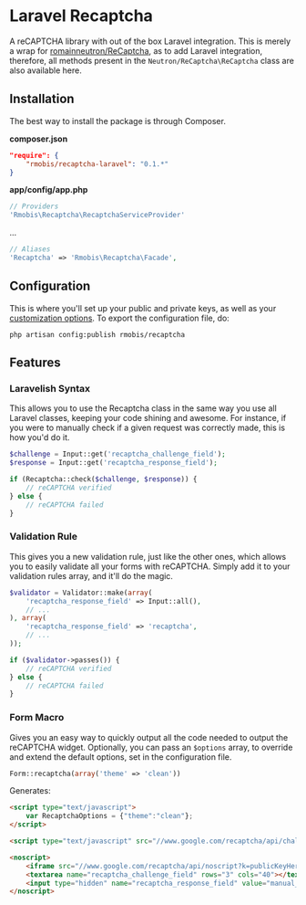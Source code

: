 # Laravel Recaptcha

A reCAPTCHA library with out of the box Laravel integration. This is merely a wrap for [romainneutron/ReCaptcha][1], as to add Laravel integration, therefore, all methods present in the `Neutron/ReCaptcha\ReCaptcha` class are also available here.


## Installation

The best way to install the package is through Composer.

**composer.json**
```json
"require": {
	"rmobis/recaptcha-laravel": "0.1.*"
}
```

**app/config/app.php**
```php
// Providers
'Rmobis\Recaptcha\RecaptchaServiceProvider'
```
...
```php
// Aliases
'Recaptcha' => 'Rmobis\Recaptcha\Facade',
```


## Configuration

This is where you'll set up your public and private keys, as well as your [customization options][2]. To export the configuration file, do:

````
php artisan config:publish rmobis/recaptcha
````


## Features

### Laravelish Syntax

This allows you to use the Recaptcha class in the same way you use all Laravel classes, keeping your code shining and awesome. For instance, if you were to manually check if a given request was correctly made, this is how you'd do it.

````php
$challenge = Input::get('recaptcha_challenge_field');
$response = Input::get('recaptcha_response_field');

if (Recaptcha::check($challenge, $response)) {
    // reCAPTCHA verified
} else {
    // reCAPTCHA failed
}
````


### Validation Rule

This gives you a new validation rule, just like the other ones, which allows you to easily validate all your forms with reCAPTCHA. Simply add it to your validation rules array, and it'll do the magic.

````php
$validator = Validator::make(array(
	'recaptcha_response_field' => Input::all(),
	// ...
), array(
	'recaptcha_response_field' => 'recaptcha',
	// ...
));

if ($validator->passes()) {
	// reCAPTCHA verified
} else {
	// reCAPTCHA failed
}
````


### Form Macro

Gives you an easy way to quickly output all the code needed to output the reCAPTCHA widget. Optionally, you can pass an `$options` array, to override and extend the default options, set in the configuration file.

````php
Form::recaptcha(array('theme' => 'clean'))
````
Generates:
````html
<script type="text/javascript">
	var RecaptchaOptions = {"theme":"clean"};
</script>

<script type="text/javascript" src="//www.google.com/recaptcha/api/challenge?k=publicKeyHere"></script>

<noscript>
	<iframe src="//www.google.com/recaptcha/api/noscript?k=publicKeyHere" height="300" width="500" frameborder="0"></iframe><br>
	<textarea name="recaptcha_challenge_field" rows="3" cols="40"></textarea>
	<input type="hidden" name="recaptcha_response_field" value="manual_challenge">
</noscript>
````

  [1]: https://github.com/romainneutron/ReCaptcha
  [2]: https://developers.google.com/recaptcha/docs/customization